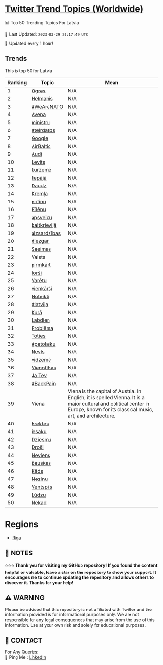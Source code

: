 [Twitter Trend Topics (Worldwide)](https://github.com/ErcinDedeoglu/Twitter-Trend-Topics)
==========


📊 Top 50 Trending Topics For Latvia

📆 Last Updated: `2023-03-29 20:17:49 UTC`

🔧 Updated every 1 hour!


## Trends

This is top 50 for Latvia

| Ranking | Topic | Mean |
| ------- | ------------ | ------------ |
| 1 | [Ogres](http://twitter.com/search?q=Ogres) | N/A |
| 2 | [Helmanis](http://twitter.com/search?q=Helmanis) | N/A |
| 3 | [#WeAreNATO](http://twitter.com/search?q=%23WeAreNATO) | N/A |
| 4 | [Avena](http://twitter.com/search?q=Avena) | N/A |
| 5 | [ministru](http://twitter.com/search?q=ministru) | N/A |
| 6 | [#teirdarbs](http://twitter.com/search?q=%23teirdarbs) | N/A |
| 7 | [Google](http://twitter.com/search?q=Google) | N/A |
| 8 | [AirBaltic](http://twitter.com/search?q=AirBaltic) | N/A |
| 9 | [Audi](http://twitter.com/search?q=Audi) | N/A |
| 10 | [Levits](http://twitter.com/search?q=Levits) | N/A |
| 11 | [kurzemē](http://twitter.com/search?q=kurzem%c4%93) | N/A |
| 12 | [liepājā](http://twitter.com/search?q=liep%c4%81j%c4%81) | N/A |
| 13 | [Daudz](http://twitter.com/search?q=Daudz) | N/A |
| 14 | [Kremļa](http://twitter.com/search?q=Krem%c4%bca) | N/A |
| 15 | [putinu](http://twitter.com/search?q=putinu) | N/A |
| 16 | [Pīlēnu](http://twitter.com/search?q=P%c4%abl%c4%93nu) | N/A |
| 17 | [apsveicu](http://twitter.com/search?q=apsveicu) | N/A |
| 18 | [baltkrievijā](http://twitter.com/search?q=baltkrievij%c4%81) | N/A |
| 19 | [aizsardzības](http://twitter.com/search?q=aizsardz%c4%abbas) | N/A |
| 20 | [diezgan](http://twitter.com/search?q=diezgan) | N/A |
| 21 | [Saeimas](http://twitter.com/search?q=Saeimas) | N/A |
| 22 | [Valsts](http://twitter.com/search?q=Valsts) | N/A |
| 23 | [pirmkārt](http://twitter.com/search?q=pirmk%c4%81rt) | N/A |
| 24 | [forši](http://twitter.com/search?q=for%c5%a1i) | N/A |
| 25 | [Varētu](http://twitter.com/search?q=Var%c4%93tu) | N/A |
| 26 | [vienkārši](http://twitter.com/search?q=vienk%c4%81r%c5%a1i) | N/A |
| 27 | [Noteikti](http://twitter.com/search?q=Noteikti) | N/A |
| 28 | [#latvija](http://twitter.com/search?q=%23latvija) | N/A |
| 29 | [Kurā](http://twitter.com/search?q=Kur%c4%81) | N/A |
| 30 | [Labdien](http://twitter.com/search?q=Labdien) | N/A |
| 31 | [Problēma](http://twitter.com/search?q=Probl%c4%93ma) | N/A |
| 32 | [Toties](http://twitter.com/search?q=Toties) | N/A |
| 33 | [#patolaiku](http://twitter.com/search?q=%23patolaiku) | N/A |
| 34 | [Nevis](http://twitter.com/search?q=Nevis) | N/A |
| 35 | [vidzemē](http://twitter.com/search?q=vidzem%c4%93) | N/A |
| 36 | [Vienotības](http://twitter.com/search?q=Vienot%c4%abbas) | N/A |
| 37 | [Ja Tev](http://twitter.com/search?q=Ja+Tev) | N/A |
| 38 | [#BackPain](http://twitter.com/search?q=%23BackPain) | N/A |
| 39 | [Viena](http://twitter.com/search?q=Viena) | Viena is the capital of Austria. In English, it is spelled Vienna. It is a major cultural and political center in Europe, known for its classical music, art, and architecture. |
| 40 | [brektes](http://twitter.com/search?q=brektes) | N/A |
| 41 | [iesaku](http://twitter.com/search?q=iesaku) | N/A |
| 42 | [Dziesmu](http://twitter.com/search?q=Dziesmu) | N/A |
| 43 | [Droši](http://twitter.com/search?q=Dro%c5%a1i) | N/A |
| 44 | [Neviens](http://twitter.com/search?q=Neviens) | N/A |
| 45 | [Bauskas](http://twitter.com/search?q=Bauskas) | N/A |
| 46 | [Kāds](http://twitter.com/search?q=K%c4%81ds) | N/A |
| 47 | [Nezinu](http://twitter.com/search?q=Nezinu) | N/A |
| 48 | [Ventspils](http://twitter.com/search?q=Ventspils) | N/A |
| 49 | [Lūdzu](http://twitter.com/search?q=L%c5%abdzu) | N/A |
| 50 | [Nekad](http://twitter.com/search?q=Nekad) | N/A |



# Regions

* [Riga](</Latvia/Riga.md>)



## 📝 NOTES

⭐⭐⭐ **Thank you for visiting my GitHub repository! If you found the content helpful or valuable, leave a star on the repository to show your support. It encourages me to continue updating the repository and allows others to discover it. Thanks for your help!**


## ⚠️ WARNING

Please be advised that this repository is not affiliated with Twitter and the information provided is for informational purposes only. We are not responsible for any legal consequences that may arise from the use of this information. Use at your own risk and solely for educational purposes.


## 📨 CONTACT

 For Any Queries:  
            🏓 Ping Me : [LinkedIn](https://www.linkedin.com/in/ercindedeoglu/)
